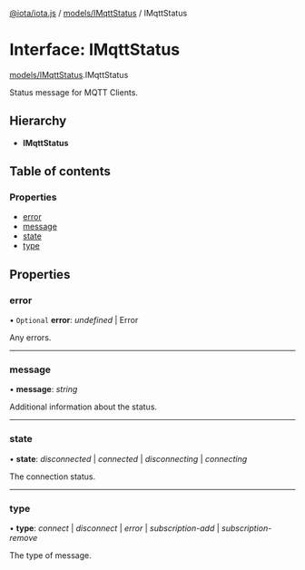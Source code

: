[@iota/iota.js](../README.md) / [models/IMqttStatus](../modules/models_imqttstatus.md) / IMqttStatus

# Interface: IMqttStatus

[models/IMqttStatus](../modules/models_imqttstatus.md).IMqttStatus

Status message for MQTT Clients.

## Hierarchy

* **IMqttStatus**

## Table of contents

### Properties

- [error](models_imqttstatus.imqttstatus.md#error)
- [message](models_imqttstatus.imqttstatus.md#message)
- [state](models_imqttstatus.imqttstatus.md#state)
- [type](models_imqttstatus.imqttstatus.md#type)

## Properties

### error

• `Optional` **error**: *undefined* \| Error

Any errors.

___

### message

• **message**: *string*

Additional information about the status.

___

### state

• **state**: *disconnected* \| *connected* \| *disconnecting* \| *connecting*

The connection status.

___

### type

• **type**: *connect* \| *disconnect* \| *error* \| *subscription-add* \| *subscription-remove*

The type of message.
